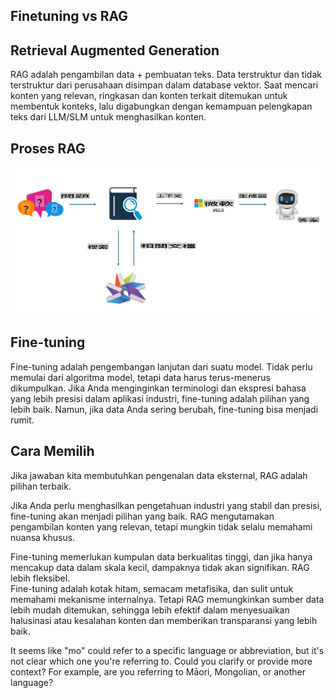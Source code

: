 ## Finetuning vs RAG

## Retrieval Augmented Generation

RAG adalah pengambilan data + pembuatan teks. Data terstruktur dan tidak terstruktur dari perusahaan disimpan dalam database vektor. Saat mencari konten yang relevan, ringkasan dan konten terkait ditemukan untuk membentuk konteks, lalu digabungkan dengan kemampuan pelengkapan teks dari LLM/SLM untuk menghasilkan konten.

## Proses RAG
![FinetuningvsRAG](../../../../translated_images/rag.36e7cb856f120334d577fde60c6a5d7c5eecae255dac387669303d30b4b3efa4.mo.png)

## Fine-tuning
Fine-tuning adalah pengembangan lanjutan dari suatu model. Tidak perlu memulai dari algoritma model, tetapi data harus terus-menerus dikumpulkan. Jika Anda menginginkan terminologi dan ekspresi bahasa yang lebih presisi dalam aplikasi industri, fine-tuning adalah pilihan yang lebih baik. Namun, jika data Anda sering berubah, fine-tuning bisa menjadi rumit.

## Cara Memilih
Jika jawaban kita membutuhkan pengenalan data eksternal, RAG adalah pilihan terbaik.

Jika Anda perlu menghasilkan pengetahuan industri yang stabil dan presisi, fine-tuning akan menjadi pilihan yang baik. RAG mengutamakan pengambilan konten yang relevan, tetapi mungkin tidak selalu memahami nuansa khusus.

Fine-tuning memerlukan kumpulan data berkualitas tinggi, dan jika hanya mencakup data dalam skala kecil, dampaknya tidak akan signifikan. RAG lebih fleksibel.  
Fine-tuning adalah kotak hitam, semacam metafisika, dan sulit untuk memahami mekanisme internalnya. Tetapi RAG memungkinkan sumber data lebih mudah ditemukan, sehingga lebih efektif dalam menyesuaikan halusinasi atau kesalahan konten dan memberikan transparansi yang lebih baik.

It seems like "mo" could refer to a specific language or abbreviation, but it's not clear which one you're referring to. Could you clarify or provide more context? For example, are you referring to Māori, Mongolian, or another language?